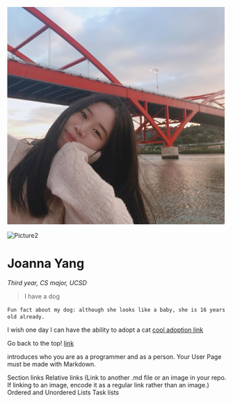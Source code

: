 
[Pictures1]: <>
![Picture1](110MyPicture.png)

[Pictures2]: <>
![Picture2](https://github.com/joy002/CSE110/blob/main/110MyDog.heic)

[Heading]: <>
# Joanna Yang

[Styling text]: <>
*Third year, CS major, UCSD*

[Quoting text]: <>
> I have a dog

[Quoting code]: <>
```
Fun fact about my dog: although she looks like a baby, she is 16 years old already.
```

[External Links]: <>
I wish one day I can have the ability to adopt a cat [cool adoption link](https://www.petsmart.com/adoption/people-saving-pets/ca-adoption-landing.html)

[Section Links]: <>
Go back to the top! [link](https://github.com/joy002/CSE110/blob/main/index.md#joanna-yang)


introduces who you are as a programmer and as a person. Your User Page must be made with Markdown.


Section links
Relative links (Link to another .md file or an image in your repo. If linking to an image, encode it as a regular link rather than an image.)
Ordered and Unordered Lists
Task lists
